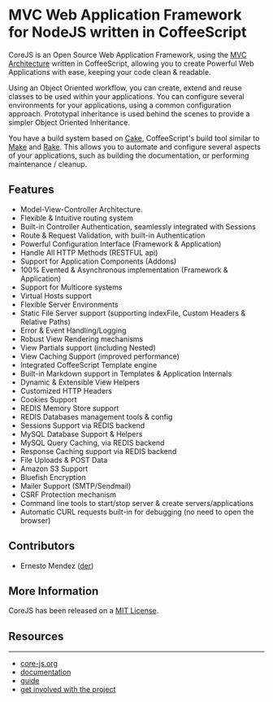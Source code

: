 
MVC Web Application Framework for NodeJS written in CoffeeScript
===

CoreJS is an Open Source Web Application Framework, using the [MVC Architecture](http://en.wikipedia.org/wiki/Model%E2%80%93view%E2%80%93controller) written in CoffeeScript,
allowing you to create Powerful Web Applications with ease, keeping your code clean & readable.

Using an Object Oriented workflow, you can create, extend and reuse classes to be used within your applications. You can configure several environments for your applications,
using a common configuration approach. Prototypal inheritance is used behind the scenes to provide a simpler Object Oriented Inheritance.

You have a build system based on [Cake](http://jashkenas.github.com/coffee-script/#cake), CoffeeScript's build tool similar to [Make](http://www.gnu.org/software/make/) and [Rake](http://rake.rubyforge.org/). This allows you to automate and configure several aspects of your applications,
such as building the documentation, or performing maintenance / cleanup.

## Features

* Model-View-Controller Architecture.
* Flexible & Intuitive routing system
* Built-in Controller Authentication, seamlessly integrated with Sessions
* Route & Request Validation, with built-in Authentication
* Powerful Configuration Interface (Framework & Application)
* Handle All HTTP Methods (RESTFUL api)
* Support for Application Components (Addons)
* 100% Evented & Asynchronous implementation (Framework & Application)
* Support for Multicore systems
* Virtual Hosts support
* Flexible Server Environments
* Static File Server support (supporting indexFile, Custom Headers & Relative Paths)
* Error & Event Handling/Logging
* Robust View Rendering mechanisms
* View Partials support (including Nested)
* View Caching Support (improved performance)
* Integrated CoffeeScript Template engine
* Built-in Markdown support in Templates & Application Internals
* Dynamic & Extensible View Helpers
* Customized HTTP Headers
* Cookies Support
* REDIS Memory Store support
* REDIS Databases management tools & config
* Sessions Support via REDIS backend
* MySQL Database Support & Helpers
* MySQL Query Caching, via REDIS backend
* Response Caching support via REDIS backend
* File Uploads & POST Data
* Amazon S3 Support
* Bluefish Encryption
* Mailer Support (SMTP/Sendmail)
* CSRF Protection mechanism
* Command line tools to start/stop server & create servers/applications
* Automatic CURL requests built-in for debugging (no need to open the browser)

## Contributors

* Ernesto Mendez ([der](http://der-design.com))

## More Information

CoreJS has been released on a [MIT License](http://www.opensource.org/licenses/mit-license.php).

## Resources
---

- [core-js.org](http://core-js.org)
- [documentation](http://core-js.org/documentation)
- [guide](http://core-js.org/guide)
- [get involved with the project](http://core-js.org/get-involved)